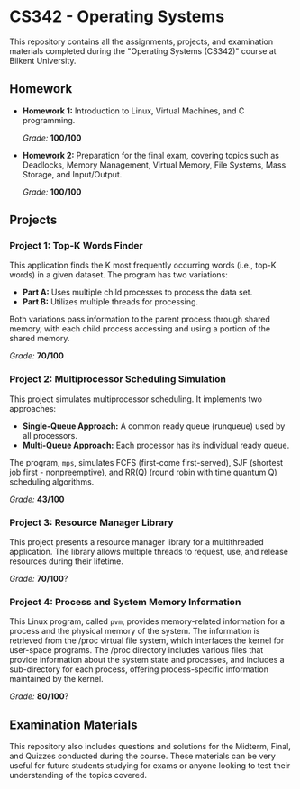 # CS342 - Operating Systems
This repository contains all the assignments, projects, and examination materials completed during the "Operating Systems (CS342)" course at Bilkent University.

## Homework

- **Homework 1:** Introduction to Linux, Virtual Machines, and C programming.

  _Grade:_ **100/100**
- **Homework 2:** Preparation for the final exam, covering topics such as Deadlocks, Memory Management, Virtual Memory, File Systems, Mass Storage, and Input/Output.

  _Grade:_ **100/100**

## Projects

### Project 1: Top-K Words Finder
This application finds the K most frequently occurring words (i.e., top-K words) in a given dataset. The program has two variations:
- **Part A:** Uses multiple child processes to process the data set.
- **Part B:** Utilizes multiple threads for processing.

Both variations pass information to the parent process through shared memory, with each child process accessing and using a portion of the shared memory.

  _Grade:_ **70/100**

### Project 2: Multiprocessor Scheduling Simulation
This project simulates multiprocessor scheduling. It implements two approaches:
- **Single-Queue Approach:** A common ready queue (runqueue) used by all processors.
- **Multi-Queue Approach:** Each processor has its individual ready queue.

The program, `mps`, simulates FCFS (first-come first-served), SJF (shortest job first - nonpreemptive), and RR(Q) (round robin with time quantum Q) scheduling algorithms.

  _Grade:_ **43/100**

### Project 3: Resource Manager Library
This project presents a resource manager library for a multithreaded application. The library allows multiple threads to request, use, and release resources during their lifetime.

  _Grade:_ **70/100**?

### Project 4: Process and System Memory Information
This Linux program, called `pvm`, provides memory-related information for a process and the physical memory of the system. The information is retrieved from the /proc virtual file system, which interfaces the kernel for user-space programs. The /proc directory includes various files that provide information about the system state and processes, and includes a sub-directory for each process, offering process-specific information maintained by the kernel.

  _Grade:_ **80/100**?

## Examination Materials

This repository also includes questions and solutions for the Midterm, Final, and Quizzes conducted during the course. These materials can be very useful for future students studying for exams or anyone looking to test their understanding of the topics covered.

